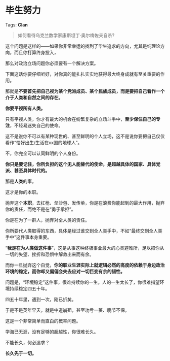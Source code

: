 # 毕生努力

Tags: **Clan**

> 如何看待乌克兰数学家康斯坦丁·奥尔梅佐夫自杀?



这个问题是这样的——如果你非常幸运的找到了毕生追求的方向，尤其是纯理论方向，而且你打算终身投入，

那么对政治立场问题你必须要有一个解决方案。

下面这话你要仔细听好，对你真的能扎扎实实地获得最大终身成就有至关重要的作用。

那就是**不要首先把自己视为某个党派成员、某个民族成员，而是要把自己看作一个介于人类和自然之间的存在。**

**你要平视所有人类。**

只有平视人类，你才有最大的机会在纷繁复杂的立场斗争中，**至少保住自己的专注**，不轻易迷失自己的使命。

这不是说你不可以有某种现世的、甚至鲜明的个人立场，这不是说你要把自己仅仅看作“恰好出生/生活在xx国的地球人”。

不，你完全可以认同鲜明的个人身份。

**你只是要记住，你所负担的这个无人能替代的使命，是超越具体的国家、具体党派、甚至具体时代的。**

那是**人类**的事。

这才是你的本职。

抛弃这个**本职**，去扛枪、垒沙包、发传单，你是在浪费你能起到的最大作用，抛弃你的责任，而绝不是在“勇于承担”。

你是在为了一群人，抛弃对全人类的责任。

你所要代人类取得的东西，具体是经过谁交到全人类手中，不如“最终交到全人类手中”这件事本身重要。

“**我是在为人类做这件事**”，这是从事这种终极事业最大的心灵避难所，足以把你从一切的失望、挫折和恐惧中解救出来而有余。

  


而你一旦抛弃这个自觉，**你的职业生涯实际上就逻辑必然的高度的依赖于身边政治环境的稳定，而你却又偏偏会失去应对一切巨变有余的韧性。**

问题是，“环境稳定”这件事，很难持续你的一生。人的一生太长了，你很难指望环境持续稳定四五十年。

四五十年里，遇到一次，刚已折矣。

于是不是英年早夭，就是中道崩殂，甚至功亏一篑、晚节不保。

这是一个非常简单而直白的概率问题。

  


学海已无涯，没有足够的超越性，你很难长久。

不能长久，何必追求？

**长久先于一切。**



